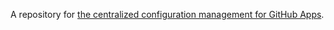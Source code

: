 A repository for [the centralized configuration management for GitHub Apps](https://probot.github.io/docs/best-practices/#store-configuration-in-the-repository).
